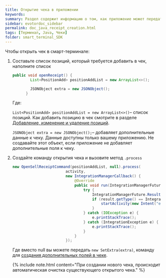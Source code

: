 ```yaml
---
title: Открытие чека в приложении
keywords:
summary: Раздел содержит информацию о том, как приложение может передать сформированный чек в смарт-терминал для оплаты.
sidebar: evotordoc_sidebar
permalink: doc_java_receipt_creation.html
tags: [Терминал, Java, Чеки]
folder: smart_terminal_SDK
---
```


Чтобы открыть чек в смарт-терминале:

1. Составьте список позиций, который требуется добавить в чек, наполните список

   ```java
   public void openReceipt() {
           List<PositionAdd> positionAddList = new ArrayList<>();

           JSONObject extra = new JSONObject();
         }
   ```

   Где:

   `List<PositionAdd> positionAddList = new ArrayList<>()`– список позиций. Как добавить позицию в чек смотрите в разделе [Добавление, изменение и удаление позиций](doc_java_receipt_interactions.html#PositionAltering).

   `JSONObject extra = new JSONObject();`– добавляет дополнительные данные к чеку. Данные доступны только вашему приложению. Не создавайте этот объект, если приложение не добавляет дополнительные поля к чеку.

2. Создайте команду открытия чека и вызовите метод `.process`

   ```java
   new OpenSellReceiptCommand(positionAddList, null).process(
                           activity,
                           new IntegrationManagerCallback() {
                               @Override
                               public void run(IntegrationManagerFuture integrationManagerFuture) {
                                   try {
                                       IntegrationManagerFuture.Result result = integrationManagerFuture.getResult();
                                       if (result.getType() == IntegrationManagerFuture.Result.Type.OK) {
                                           startActivity(new Intent("evotor.intent.action.payment.SELL"));
                                       }
                                   } catch (IOException e) {
                                       e.printStackTrace();
                                   } catch (IntegrationException e) {
                                       e.printStackTrace();
                                   }
                               }
                           });
   ```

   Где вместо null вы можете передать `new SetExtra(extra)`, команду для [создания дополнительных полей в чеке](./doc_java_receipt_extras.html).

   {% include note.html content="При создании нового чека, происходит автоматическая очистка существующего открытого чека." %}

